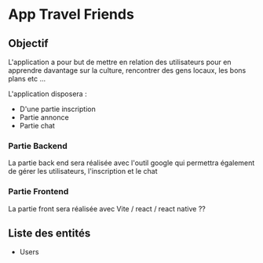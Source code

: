 # App Travel Friends

## Objectif
L'application a pour but de mettre en relation des utilisateurs 
pour en apprendre davantage sur la culture, rencontrer des gens 
locaux, les bons plans etc ... 

L'application disposera : 
- D'une partie inscription
- Partie annonce
- Partie chat

### Partie Backend 
La partie back end sera réalisée avec l'outil google qui permettra 
également de gérer les utilisateurs, l'inscription et le chat

### Partie Frontend
La partie front sera réalisée avec Vite / react / react native ?? 

## Liste des entités 

- Users